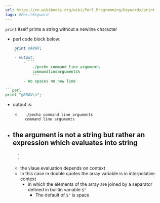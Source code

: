 ```yaml
---
url: https://en.wikibooks.org/wiki/Perl_Programming/Keywords/print
tags: #Perl/Keyword
---
```



`print` itself prints a string without a newline character
- perl code block below:
```perl
	print @ARGV;	
	```
	- output:
		- ```
			./pecho command line arguments
			commandlinearguments%	 
			```
		- no spaces no new line

```perl
print "@ARGV\n";
```
- output is:
	- ```➜ ./pecho dfsdfsdf fdsfsdf sdfsdf sfsdgrthrth
		./pecho command line arguments
		command line arguments
		```
- the argument is not a string but rather an expression which evaluates into string
	- 
		- 
		- 
	- the vlaue evaluation depends on context
	- In this case in double quotes the array variable is in interpolative context
		- in which the elements of the array are joined by a separator defined in builtin variable `$"`
			- The default of `$"` is space